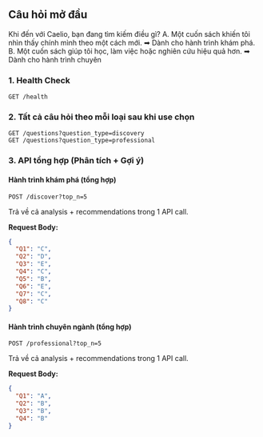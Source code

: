 ## Câu hỏi mở đầu
Khi đến với Caelio, bạn đang tìm kiếm điều gì?
A. Một cuốn sách khiến tôi nhìn thấy chính mình theo một cách mới. ➡ Dành cho hành trình khám phá.
B. Một cuốn sách giúp tôi học, làm việc hoặc nghiên cứu hiệu quả hơn. ➡ Dành cho hành trình chuyên

### 1. Health Check
```http
GET /health
```

### 2. Tất cả câu hỏi theo mỗi loại sau khi use chọn
```http
GET /questions?question_type=discovery
GET /questions?question_type=professional
```

### 3. API tổng hợp (Phân tích + Gợi ý)

#### Hành trình khám phá (tổng hợp)
```http
POST /discover?top_n=5
```

Trả về cả analysis + recommendations trong 1 API call.

**Request Body:**
```json
{
  "Q1": "C",
  "Q2": "D",
  "Q3": "E",
  "Q4": "C",
  "Q5": "B",
  "Q6": "E",
  "Q7": "C",
  "Q8": "C"
}
```

#### Hành trình chuyên ngành (tổng hợp)
```http
POST /professional?top_n=5
```

Trả về cả analysis + recommendations trong 1 API call.

**Request Body:**
```json
{
  "Q1": "A",
  "Q2": "B",
  "Q3": "B",
  "Q4": "B"
}
```